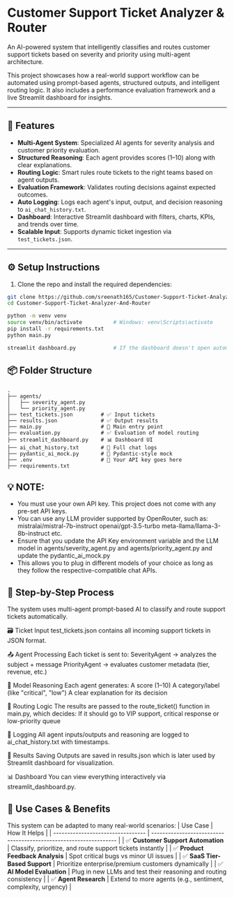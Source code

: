 # Customer Support Ticket Analyzer & Router

An AI-powered system that intelligently classifies and routes customer support tickets based on severity and priority using multi-agent architecture.

This project showcases how a real-world support workflow can be automated using prompt-based agents, structured outputs, and intelligent routing logic. It also includes a performance evaluation framework and a live Streamlit dashboard for insights.

---

## 🚀 Features

- **Multi-Agent System**: Specialized AI agents for severity analysis and customer priority evaluation.
- **Structured Reasoning**: Each agent provides scores (1–10) along with clear explanations.
- **Routing Logic**: Smart rules route tickets to the right teams based on agent outputs.
- **Evaluation Framework**: Validates routing decisions against expected outcomes.
- **Auto Logging**: Logs each agent's input, output, and decision reasoning to `ai_chat_history.txt`.
- **Dashboard**: Interactive Streamlit dashboard with filters, charts, KPIs, and trends over time.
- **Scalable Input**: Supports dynamic ticket ingestion via `test_tickets.json`.

---

## ⚙️ Setup Instructions

1. Clone the repo and install the required dependencies:

```bash
git clone https://github.com/sreenath165/Customer-Support-Ticket-Analyzer-And-Router.git
cd Customer-Support-Ticket-Analyzer-And-Router

python -m venv venv
source venv/bin/activate          # Windows: venv\Scripts\activate
pip install -r requirements.txt
python main.py

streamlit dashboard.py            # If the dashboard doesn't open automatically
```

## 📦 Folder Structure

```plaintext
.
├── agents/
│   ├── severity_agent.py
│   └── priority_agent.py
├── test_tickets.json         # ✅ Input tickets
├── results.json              # ✅ Output results
├── main.py                   # 🔁 Main entry point
├── evaluation.py             # ✅ Evaluation of model routing
├── streamlit_dashboard.py    # 📊 Dashboard UI
├── ai_chat_history.txt       # 📄 Full chat logs
├── pydantic_ai_mock.py       # 🧠 Pydantic-style mock
├── .env                      # 🔐 Your API key goes here
├── requirements.txt
```

## 💡 NOTE: 
- You must use your own API key. This project does not come with any pre-set API keys.
- You can use any LLM provider supported by OpenRouter, such as:
          mistralai/mistral-7b-instruct
          openai/gpt-3.5-turbo
          meta-llama/llama-3-8b-instruct etc.
- Ensure that you update the API Key environment variable and the LLM model in agents/severity_agent.py and agents/priority_agent.py and update the pydantic_ai_mock.py
- This allows you to plug in different models of your choice as long as they follow the respective-compatible chat APIs.

## 🔁 Step-by-Step Process
The system uses multi-agent prompt-based AI to classify and route support tickets automatically.

🗃️ Ticket Input
test_tickets.json contains all incoming support tickets in JSON format.

📤 Agent Processing
Each ticket is sent to:
SeverityAgent → analyzes the subject + message
PriorityAgent → evaluates customer metadata (tier, revenue, etc.)

🧠 Model Reasoning
Each agent generates:
A score (1–10)
A category/label (like "critical", "low")
A clear explanation for its decision

🚦 Routing Logic
The results are passed to the route_ticket() function in main.py, which decides:
If it should go to VIP support, critical response or low-priority queue

📝 Logging
All agent inputs/outputs and reasoning are logged to ai_chat_history.txt with timestamps.

📄 Results Saving
Outputs are saved in results.json which is later used by Streamlit dashboard for visualization.

📊 Dashboard
You can view everything interactively via streamlit_dashboard.py.

## 💼 Use Cases & Benefits
This system can be adapted to many real-world scenarios:
| Use Case                           | How It Helps                                                      |
| ---------------------------------  | ----------------------------------------------------------------- |
| ✅ **Customer Support Automation** | Classify, prioritize, and route support tickets instantly         |
| ✅ **Product Feedback Analysis**   | Spot critical bugs vs minor UI issues                             |
| ✅ **SaaS Tier-Based Support**     | Prioritize enterprise/premium customers dynamically               |
| ✅ **AI Model Evaluation**         | Plug in new LLMs and test their reasoning and routing consistency |
| ✅ **Agent Research**              | Extend to more agents (e.g., sentiment, complexity, urgency)      |
